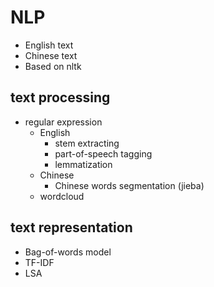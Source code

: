 # NLP
- English text
- Chinese text
- Based on nltk
## text processing
- regular expression
  - English
    - stem extracting
    - part-of-speech tagging
    - lemmatization
  - Chinese
    - Chinese words segmentation (jieba)
  - wordcloud
## text representation
  - Bag-of-words model
  - TF-IDF
  - LSA
